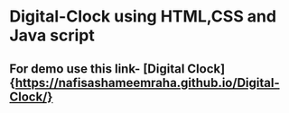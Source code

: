 # Digital-Clock using HTML,CSS and Java script
## For demo use this link- [Digital Clock]{https://nafisashameemraha.github.io/Digital-Clock/}
